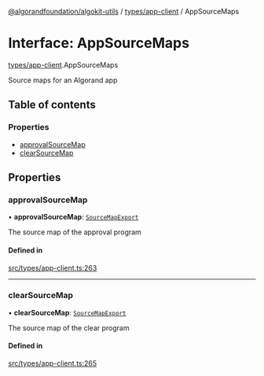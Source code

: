 [@algorandfoundation/algokit-utils](../README.md) / [types/app-client](../modules/types_app_client.md) / AppSourceMaps

# Interface: AppSourceMaps

[types/app-client](../modules/types_app_client.md).AppSourceMaps

Source maps for an Algorand app

## Table of contents

### Properties

- [approvalSourceMap](types_app_client.AppSourceMaps.md#approvalsourcemap)
- [clearSourceMap](types_app_client.AppSourceMaps.md#clearsourcemap)

## Properties

### approvalSourceMap

• **approvalSourceMap**: [`SourceMapExport`](types_app_client.SourceMapExport.md)

The source map of the approval program

#### Defined in

[src/types/app-client.ts:263](https://github.com/lempira/algokit-utils-ts/blob/main/src/types/app-client.ts#L263)

___

### clearSourceMap

• **clearSourceMap**: [`SourceMapExport`](types_app_client.SourceMapExport.md)

The source map of the clear program

#### Defined in

[src/types/app-client.ts:265](https://github.com/lempira/algokit-utils-ts/blob/main/src/types/app-client.ts#L265)

